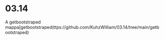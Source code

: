 # 03.14
A getbootstraped mappa[getbootstraped(ttps://github.com/KuhzWilliam/03.14/tree/main/getbootstraped)
